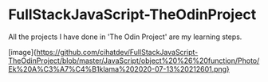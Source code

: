 # FullStackJavaScript-TheOdinProject
All the projects I have done in 'The Odin Project' are my learning steps.

[image]{https://github.com/cihatdev/FullStackJavaScript-TheOdinProject/blob/master/JavaScript/object%20%26%20function/Photo/Ek%20A%C3%A7%C4%B1klama%202020-07-13%20212601.png}
